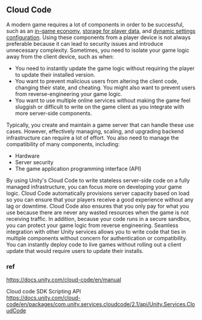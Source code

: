 ## Cloud Code
A modern game requires a lot of components in order to be successful, such as an [in-game economy](https://docs.unity.com/economy), [storage for player data](https://docs.unity.com/cloud-save), and [dynamic settings configuration](https://docs.unity.com/remote-config/Content/WhatsRemoteConfig.htm). Using these components from a player device is not always preferable because it can lead to security issues and introduce unnecessary complexity. Sometimes, you need to isolate your game logic away from the client device, such as when:

-   You need to instantly update the game logic without requiring the player to update their installed version.
-   You want to prevent malicious users from altering the client code, changing their state, and cheating. You might also want to prevent users from reverse-engineering your game logic.
-   You want to use multiple online services without making the game feel sluggish or difficult to write on the game client as you integrate with more server-side components.

Typically, you create and maintain a game server that can handle these use cases. However, effectively managing, scaling, and upgrading backend infrastructure can require a lot of effort. You also need to manage the compatibility of many components, including:

-   Hardware
-   Server security
-   The game application programming interface (API)

By using Unity's Cloud Code to write stateless server-side code on a fully managed infrastructure, you can focus more on developing your game logic. Cloud Code automatically provisions server capacity based on load so you can ensure that your players receive a good experience without any lag or downtime. Cloud Code also ensures that you only pay for what you use because there are never any wasted resources when the game is not receiving traffic. In addition, because your code runs in a secure sandbox, you can protect your game logic from reverse engineering. Seamless integration with other Unity services allows you to write code that ties in multiple components without concern for authentication or compatibility. You can instantly deploy code to live games without rolling out a client update that would require users to update their installs.




### ref 
https://docs.unity.com/cloud-code/en/manual

Cloud code SDK Scripting API \
https://docs.unity.com/cloud-code/en/packages/com.unity.services.cloudcode/2.1/api/Unity.Services.CloudCode
